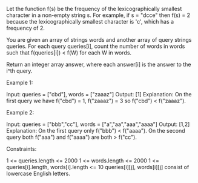 Let the function f(s) be the frequency of the lexicographically smallest
character in a non-empty string s. For example, if s = "dcce" then f(s) = 2
because the lexicographically smallest character is 'c', which has a
frequency of 2.

You are given an array of strings words and another array of query strings
queries. For each query queries[i], count the number of words in words such
that f(queries[i]) < f(W) for each W in words.

Return an integer array answer, where each answer[i] is the answer to the
i^th query.


Example 1:


Input: queries = ["cbd"], words = ["zaaaz"]
Output: [1]
Explanation: On the first query we have f("cbd") = 1, f("zaaaz") = 3 so
f("cbd") < f("zaaaz").


Example 2:


Input: queries = ["bbb","cc"], words = ["a","aa","aaa","aaaa"]
Output: [1,2]
Explanation: On the first query only f("bbb") < f("aaaa"). On the second
query both f("aaa") and f("aaaa") are both > f("cc").



Constraints:


1 <= queries.length <= 2000
1 <= words.length <= 2000
1 <= queries[i].length, words[i].length <= 10
queries[i][j], words[i][j] consist of lowercase English letters.




